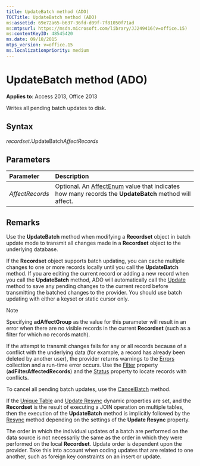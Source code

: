 ```yaml
---
title: UpdateBatch method (ADO)
TOCTitle: UpdateBatch method (ADO)
ms:assetid: 69e72a65-b637-36fd-d09f-7f81050f71ad
ms:mtpsurl: https://msdn.microsoft.com/library/JJ249416(v=office.15)
ms:contentKeyID: 48545420
ms.date: 09/18/2015
mtps_version: v=office.15
ms.localizationpriority: medium
---
```


# UpdateBatch method (ADO)

**Applies to**: Access 2013, Office 2013

Writes all pending batch updates to disk.

## Syntax

*recordset*.UpdateBatch*AffectRecords*

## Parameters

|Parameter|Description|
|:--------|:----------|
|*AffectRecords* |Optional. An [AffectEnum](affectenum.md) value that indicates how many records the **UpdateBatch** method will affect.|

## Remarks

Use the **UpdateBatch** method when modifying a **Recordset** object in batch update mode to transmit all changes made in a **Recordset** object to the underlying database.

If the **Recordset** object supports batch updating, you can cache multiple changes to one or more records locally until you call the **UpdateBatch** method. If you are editing the current record or adding a new record when you call the **UpdateBatch** method, ADO will automatically call the [Update](update-method-ado.md) method to save any pending changes to the current record before transmitting the batched changes to the provider. You should use batch updating with either a keyset or static cursor only.

> [!NOTE]
> Specifying **adAffectGroup** as the value for this parameter will result in an error when there are no visible records in the current **Recordset** (such as a filter for which no records match).

If the attempt to transmit changes fails for any or all records because of a conflict with the underlying data (for example, a record has already been deleted by another user), the provider returns warnings to the [Errors](errors-collection-ado.md) collection and a run-time error occurs. Use the [Filter](filter-property-ado.md) property (**adFilterAffectedRecords**) and the [Status](status-property-ado-recordset.md) property to locate records with conflicts.

To cancel all pending batch updates, use the [CancelBatch](cancelbatch-method-ado.md) method.

If the [Unique Table](unique-table-unique-schema-unique-catalog-properties-dynamic-ado.md) and [Update Resync](update-resync-property-dynamic-ado.md) dynamic properties are set, and the **Recordset** is the result of executing a JOIN operation on multiple tables, then the execution of the **UpdateBatch** method is implicitly followed by the [Resync](resync-method-ado.md) method depending on the settings of the **Update Resync** property.

The order in which the individual updates of a batch are performed on the data source is not necessarily the same as the order in which they were performed on the local **Recordset**. Update order is dependent upon the provider. Take this into account when coding updates that are related to one another, such as foreign key constraints on an insert or update.

